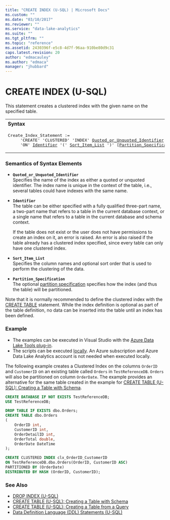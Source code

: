 ```yaml
---
title: "CREATE INDEX (U-SQL) | Microsoft Docs"
ms.custom: ""
ms.date: "03/10/2017"
ms.reviewer: ""
ms.service: "data-lake-analytics"
ms.suite: ""
ms.tgt_pltfrm: ""
ms.topic: "reference"
ms.assetid: 2430396f-e5c8-4d7f-96aa-910be80d9c31
caps.latest.revision: 20
author: "edmacauley"
ms.author: "edmaca"
manager: "jhubbard"
---
```

# CREATE INDEX (U-SQL)
This statement creates a clustered index with the given name on the specified table.

<table><th align="left">Syntax</th><tr><td><pre>
Create_Index_Statement :=                                                                                
     'CREATE' 'CLUSTERED' 'INDEX' <a href="#QUI">Quoted_or_Unquoted_Identifier</a>
     'ON' <a href="#Ident">Identifier</a> '(' <a href="#sil">Sort_Item_List</a> ')' [<a href="#PS">Partition_Specification</a>].
</pre></td></tr></table>

### Semantics of Syntax Elements    
-   <a name="QUI"></a>**`Quoted_or_Unquoted_Identifier`**   
    Specifies the name of the index as either a quoted or unquoted identifier. The index name is unique in the context of the table, i.e., several tables could have indexes with the same name.  
  
-   <a name="Ident"></a>**`Identifier`**   
    The table can be either specified with a fully qualified three-part name, a two-part name that refers to a table in the current database context, or a single name that refers to a table in the current database and schema context.  
  
    If the table does not exist or the user does not have permissions to create an index on it, an error is raised. An error is also raised if the table already has a clustered index specified, since every table can only have one clustered index.  
  
-   <a name="sil"></a>**`Sort_Item_List`**   
    Specifies the column names and optional sort order that is used to perform the clustering of the data.  
  
-   <a name="PS"></a>**`Partition_Specification`**   
    The optional [partition specification](create-table-u-sql-creating-a-table-with-schema.md#partition_spec) specifies how the index (and thus the table) will be partitioned. 
  
Note that it is normally recommended to define the clustered index with the [CREATE TABLE](u-sql-tables.md) statement. While the index definition is optional as part of the table definition, no data can be inserted into the table until an index has been defined.  

### Example    
- The examples can be executed in Visual Studio with the [Azure Data Lake Tools plug-in](https://www.microsoft.com/download/details.aspx?id=49504).  
- The scripts can be executed [locally](https://docs.microsoft.com/azure/data-lake-analytics/data-lake-analytics-data-lake-tools-get-started#run-u-sql-locally).  An Azure subscription and Azure Data Lake Analytics account is not needed when executed locally.

The following example creates a Clustered Index on the columns `OrderID` and `CustomerID` on an existing table called `Orders` in `TestReferenceDB`.  `Orders` will also be partitioned on column `OrderDate`.  The example provides an alternative for the same table created in  the example for [CREATE TABLE (U-SQL): Creating a Table with Schema](create-table-u-sql-creating-a-table-with-schema.md).
```sql  
CREATE DATABASE IF NOT EXISTS TestReferenceDB;
USE TestReferenceDB;

DROP TABLE IF EXISTS dbo.Orders;
CREATE TABLE dbo.Orders
(
    OrderID int,
    CustomerID int,
    OrderDetailID int,
    OrderTotal double,
    OrderDate DateTime
);

CREATE CLUSTERED INDEX clx_OrderID_CustomerID 
ON TestReferenceDB.dbo.Orders(OrderID, CustomerID ASC)
PARTITIONED BY (OrderDate)
DISTRIBUTED BY HASH (OrderID, CustomerID);
```  

### See Also    
* [DROP INDEX (U-SQL)](drop-index-u-sql.md)
* [CREATE TABLE (U-SQL): Creating a Table with Schema](create-table-u-sql-creating-a-table-with-schema.md)    
* [CREATE TABLE (U-SQL): Creating a Table from a Query](create-table-u-sql-creating-a-table-from-a-query.md)  
* [Data Definition Language (DDL) Statements (U-SQL)](data-definition-language-ddl-statements-u-sql.md)

 
